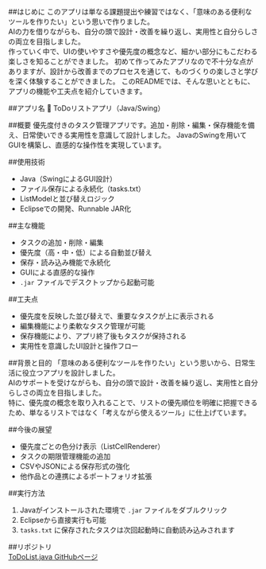 ##はじめに
このアプリは単なる課題提出や練習ではなく、「意味のある便利なツールを作りたい」という思いで作りました。  
AIの力を借りながらも、自分の頭で設計・改善を繰り返し、実用性と自分らしさの両立を目指しました。  
作っていく中で、UIの使いやすさや優先度の概念など、細かい部分にもこだわる楽しさを知ることができました。
初めて作ってみたアプリなので不十分な点がありますが、設計から改善までのプロセスを通じて、ものづくりの楽しさと学びを深く体験することができました。
このREADMEでは、そんな思いとともに、アプリの機能や工夫点を紹介していきます。

##アプリ名
📝 ToDoリストアプリ（Java/Swing）

##概要
優先度付きのタスク管理アプリです。追加・削除・編集・保存機能を備え、日常使いできる実用性を意識して設計しました。
JavaのSwingを用いてGUIを構築し、直感的な操作性を実現しています。

##使用技術
- Java（SwingによるGUI設計）
- ファイル保存による永続化（tasks.txt）
- ListModelと並び替えロジック
- Eclipseでの開発、Runnable JAR化

##主な機能
- タスクの追加・削除・編集
- 優先度（高・中・低）による自動並び替え
- 保存・読み込み機能で永続化
- GUIによる直感的な操作
- `.jar` ファイルでデスクトップから起動可能

##工夫点
- 優先度を反映した並び替えで、重要なタスクが上に表示される
- 編集機能により柔軟なタスク管理が可能
- 保存機能により、アプリ終了後もタスクが保持される
- 実用性を意識したUI設計と操作フロー

##背景と目的
「意味のある便利なツールを作りたい」という思いから、日常生活に役立つアプリを設計しました。  
AIのサポートを受けながらも、自分の頭で設計・改善を繰り返し、実用性と自分らしさの両立を目指しました。  
特に、優先度の概念を取り入れることで、リストの優先順位を明確に把握できるため、単なるリストではなく「考えながら使えるツール」に仕上げています。

##今後の展望
- 優先度ごとの色分け表示（ListCellRenderer）
- タスクの期限管理機能の追加
- CSVやJSONによる保存形式の強化
- 他作品との連携によるポートフォリオ拡張

##実行方法
1. Javaがインストールされた環境で `.jar` ファイルをダブルクリック
2. Eclipseから直接実行も可能
3. `tasks.txt` に保存されたタスクは次回起動時に自動読み込みされます

##リポジトリ  
[ToDoList.java GitHubページ](https://github.com/masahiro0317/ToDoList.java)
